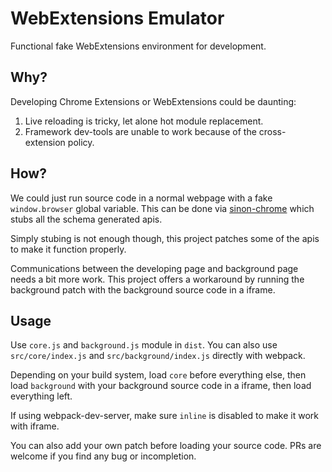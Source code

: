 # WebExtensions Emulator

Functional fake WebExtensions environment for development.

## Why?

Developing Chrome Extensions or WebExtensions could be daunting:

1. Live reloading is tricky, let alone hot module replacement.
2. Framework dev-tools are unable to work because of the cross-extension policy.

## How?

We could just run source code in a normal webpage with a fake `window.browser` global variable. This can be done via [sinon-chrome](https://github.com/acvetkov/sinon-chrome) which stubs all the schema generated apis.

Simply stubing is not enough though, this project patches some of the apis to make it function properly.

Communications between the developing page and background page needs a bit more work. This project offers a workaround by running the background patch with the background source code in a iframe.

## Usage

Use `core.js` and `background.js` module in `dist`. You can also use `src/core/index.js` and `src/background/index.js` directly with webpack.

Depending on your build system, load `core` before everything else, then load `background` with your background source code in a iframe, then load everything left.

If using webpack-dev-server, make sure `inline` is disabled to make it work with iframe.

You can also add your own patch before loading your source code. PRs are welcome if you find any bug or incompletion.
